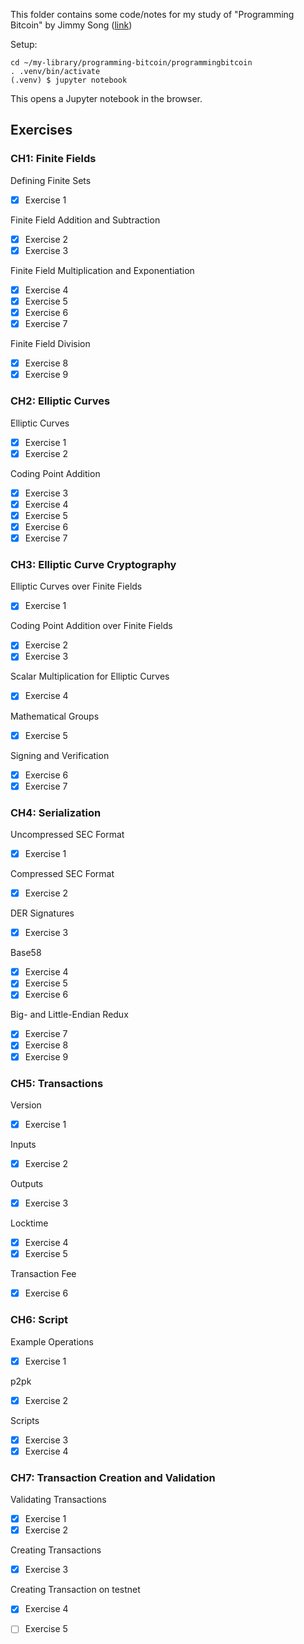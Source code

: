 This folder contains some code/notes for my study of "Programming Bitcoin" by Jimmy Song ([link](https://www.amazon.com/Programming-Bitcoin-Learn-Program-Scratch/dp/1492031496))

Setup:
```
cd ~/my-library/programming-bitcoin/programmingbitcoin
. .venv/bin/activate
(.venv) $ jupyter notebook
```

This opens a Jupyter notebook in the browser.

## Exercises

### CH1: Finite Fields

Defining Finite Sets
- [x] Exercise 1 

Finite Field Addition and Subtraction
- [x] Exercise 2
- [x] Exercise 3

Finite Field Multiplication and Exponentiation
- [x] Exercise 4
- [x] Exercise 5
- [x] Exercise 6
- [x] Exercise 7

Finite Field Division
- [x] Exercise 8
- [x] Exercise 9

### CH2: Elliptic Curves

Elliptic Curves
- [x] Exercise 1
- [x] Exercise 2

Coding Point Addition
- [x] Exercise 3
- [x] Exercise 4
- [x] Exercise 5
- [x] Exercise 6
- [x] Exercise 7

### CH3: Elliptic Curve Cryptography

Elliptic Curves over Finite Fields
- [x] Exercise 1

Coding Point Addition over Finite Fields
- [x] Exercise 2
- [x] Exercise 3

Scalar Multiplication for Elliptic Curves
- [x] Exercise 4

Mathematical Groups
- [x] Exercise 5

Signing and Verification
- [x] Exercise 6
- [x] Exercise 7

### CH4: Serialization

Uncompressed SEC Format
- [x] Exercise 1

Compressed SEC Format
- [x] Exercise 2

DER Signatures
- [x] Exercise 3

Base58
- [x] Exercise 4
- [x] Exercise 5
- [x] Exercise 6

Big- and Little-Endian Redux
- [x] Exercise 7
- [x] Exercise 8
- [x] Exercise 9

### CH5: Transactions

Version
- [x] Exercise 1

Inputs
- [x] Exercise 2

Outputs
- [x] Exercise 3

Locktime
- [x] Exercise 4
- [x] Exercise 5

Transaction Fee
- [x] Exercise 6

### CH6: Script

Example Operations
- [x] Exercise 1

p2pk
- [x] Exercise 2

Scripts
- [x] Exercise 3
- [x] Exercise 4

### CH7: Transaction Creation and Validation

Validating Transactions
- [x] Exercise 1
- [x] Exercise 2

Creating Transactions
- [x] Exercise 3

Creating Transaction on testnet
- [x] Exercise 4
- [ ] Exercise 5

